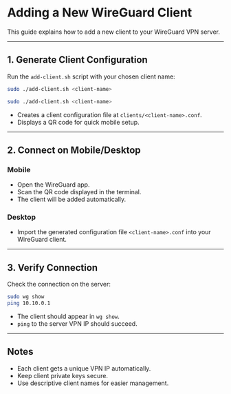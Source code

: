 # Adding a New WireGuard Client

This guide explains how to add a new client to your WireGuard VPN server.

---

## 1. Generate Client Configuration

Run the `add-client.sh` script with your chosen client name:

```bash
sudo ./add-client.sh <client-name>
```

```bash
sudo ./add-client.sh <client-name>
```

-   Creates a client configuration file at `clients/<client-name>.conf`.
-   Displays a QR code for quick mobile setup.

---

## 2. Connect on Mobile/Desktop

### Mobile

-   Open the WireGuard app.
-   Scan the QR code displayed in the terminal.
-   The client will be added automatically.

### Desktop

-   Import the generated configuration file `<client-name>.conf` into your WireGuard client.

---

## 3. Verify Connection

Check the connection on the server:

```bash
sudo wg show
ping 10.10.0.1
```

-   The client should appear in `wg show`.
-   `ping` to the server VPN IP should succeed.

---

## Notes

-   Each client gets a unique VPN IP automatically.
-   Keep client private keys secure.
-   Use descriptive client names for easier management.
